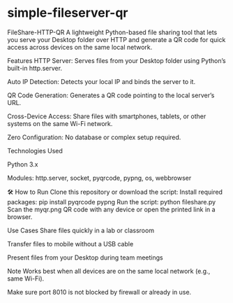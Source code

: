 # simple-fileserver-qr
FileShare-HTTP-QR
A lightweight Python-based file sharing tool that lets you serve your Desktop folder over HTTP and generate a QR code for quick access across devices on the same local network.

Features
HTTP Server: Serves files from your Desktop folder using Python’s built-in http.server.

Auto IP Detection: Detects your local IP and binds the server to it.

QR Code Generation: Generates a QR code pointing to the local server’s URL.

Cross-Device Access: Share files with smartphones, tablets, or other systems on the same Wi-Fi network.

Zero Configuration: No database or complex setup required.

Technologies Used

Python 3.x

Modules: http.server, socket, pyqrcode, pypng, os, webbrowser

🛠️ How to Run
Clone this repository or download the script:
Install required packages:
pip install pyqrcode pypng
Run the script:
python fileshare.py
Scan the myqr.png QR code with any device or open the printed link in a browser.

Use Cases
Share files quickly in a lab or classroom

Transfer files to mobile without a USB cable

Present files from your Desktop during team meetings

Note
Works best when all devices are on the same local network (e.g., same Wi-Fi).

Make sure port 8010 is not blocked by firewall or already in use.
